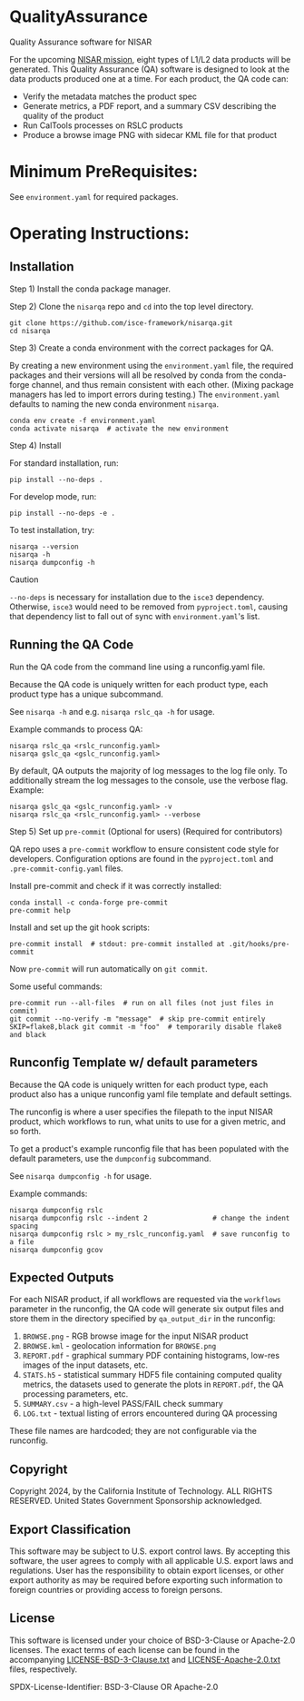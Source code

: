# QualityAssurance
Quality Assurance software for NISAR

For the upcoming [NISAR mission](https://nisar.jpl.nasa.gov/),
eight types of L1/L2 data products will be generated.
This Quality Assurance (QA) software is designed to look at the data products
produced one at a time. For each product, the QA code can:
- Verify the metadata matches the product spec
- Generate metrics, a PDF report, and a summary CSV describing the quality
of the product
- Run CalTools processes on RSLC products
- Produce a browse image PNG with sidecar KML file for that product

# Minimum PreRequisites:
See `environment.yaml` for required packages.

# Operating Instructions:

## Installation

Step 1) Install the conda package manager.

Step 2) Clone the `nisarqa` repo and `cd` into the top level directory.
```
git clone https://github.com/isce-framework/nisarqa.git
cd nisarqa
```

Step 3) Create a conda environment with the correct packages for QA.

By creating a new environment using the `environment.yaml` file, the required 
packages and their versions will all be resolved by conda from the conda-forge 
channel, and thus remain consistent with each other. (Mixing package managers 
has led to import errors during testing.) The `environment.yaml` defaults to 
naming the new conda environment `nisarqa`.
```
conda env create -f environment.yaml
conda activate nisarqa  # activate the new environment
```

Step 4) Install

For standard installation, run:
```
pip install --no-deps .
```

For develop mode, run:
```
pip install --no-deps -e .
```

To test installation, try:
```
nisarqa --version
nisarqa -h
nisarqa dumpconfig -h
```

> [!CAUTION]
> `--no-deps` is necessary for installation due to the `isce3` dependency.
> Otherwise, `isce3` would need to be removed from `pyproject.toml`, causing
> that dependency list to fall out of sync with `environment.yaml`'s list.

## Running the QA Code

Run the QA code from the command line using a runconfig.yaml file.

Because the QA code is uniquely written for each product type, each product
type has a unique subcommand.

See `nisarqa -h` and e.g. `nisarqa rslc_qa -h` for usage.

Example commands to process QA:
```
nisarqa rslc_qa <rslc_runconfig.yaml>
nisarqa gslc_qa <gslc_runconfig.yaml>
```

By default, QA outputs the majority of log messages to the log file only.
To additionally stream the log messages to the console, use the verbose flag.
Example:
```
nisarqa gslc_qa <gslc_runconfig.yaml> -v
nisarqa rslc_qa <rslc_runconfig.yaml> --verbose
```

Step 5) Set up `pre-commit` (Optional for users) (Required for contributors)

QA repo uses a `pre-commit` workflow to ensure consistent code style for
developers. Configuration options are found in the `pyproject.toml` and
`.pre-commit-config.yaml` files.

Install pre-commit and check if it was correctly installed:
```
conda install -c conda-forge pre-commit
pre-commit help
```

Install and set up the git hook scripts:
```
pre-commit install  # stdout: pre-commit installed at .git/hooks/pre-commit
```

Now `pre-commit` will run automatically on `git commit`.

Some useful commands:
```
pre-commit run --all-files  # run on all files (not just files in commit)
git commit --no-verify -m "message"  # skip pre-commit entirely
SKIP=flake8,black git commit -m "foo"  # temporarily disable flake8 and black
```

## Runconfig Template w/ default parameters
Because the QA code is uniquely written for each product type, each product
also has a unique runconfig yaml file template and default settings.

The runconfig is where a user specifies the filepath to the input NISAR product,
which workflows to run, what units to use for a given metric, and so forth.

To get a product's example runconfig file that has been populated with
the default parameters, use the `dumpconfig` subcommand.

See `nisarqa dumpconfig -h` for usage.

Example commands:
```
nisarqa dumpconfig rslc
nisarqa dumpconfig rslc --indent 2                # change the indent spacing
nisarqa dumpconfig rslc > my_rslc_runconfig.yaml  # save runconfig to a file
nisarqa dumpconfig gcov
```


## Expected Outputs

For each NISAR product, if all workflows are requested via the `workflows`
parameter in the runconfig, the QA code will generate six output files
and store them in the directory specified by `qa_output_dir` in the runconfig:

1) `BROWSE.png` - RGB browse image for the input NISAR product
2) `BROWSE.kml` - geolocation information for `BROWSE.png`
3) `REPORT.pdf` - graphical summary PDF containing histograms,
                  low-res images of the input datasets, etc.
4) `STATS.h5` - statistical summary HDF5 file containing computed quality
                metrics, the datasets used to generate the plots in 
                `REPORT.pdf`, the QA processing parameters, etc.
5) `SUMMARY.csv` - a high-level PASS/FAIL check summary
6) `LOG.txt` - textual listing of errors encountered during QA processing

These file names are hardcoded; they are not configurable via the
runconfig.


## Copyright
Copyright 2024, by the California Institute of Technology. ALL RIGHTS RESERVED.
United States Government Sponsorship acknowledged.

## Export Classification
This software may be subject to U.S. export control laws. By accepting
this software, the user agrees to comply with all applicable U.S. export
laws and regulations. User has the responsibility to obtain export licenses,
or other export authority as may be required before exporting such
information to foreign countries or providing access to foreign persons.

## License

This software is licensed under your choice of BSD-3-Clause or Apache-2.0
licenses. The exact terms of each license can be found in the accompanying
[LICENSE-BSD-3-Clause.txt] and [LICENSE-Apache-2.0.txt] files, respectively.

[LICENSE-BSD-3-Clause.txt]: LICENSE-BSD-3-Clause.txt
[LICENSE-Apache-2.0.txt]: LICENSE-Apache-2.0.txt

SPDX-License-Identifier: BSD-3-Clause OR Apache-2.0
